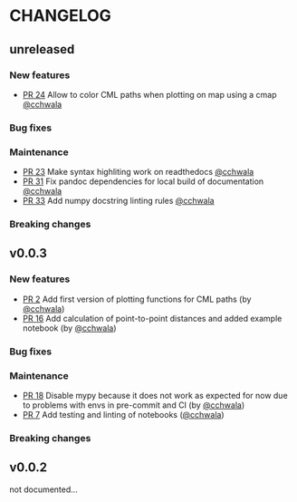 # CHANGELOG

## unreleased

### New features

- [PR 24](https://github.com/OpenSenseAction/poligrain/pull/24) Allow to color
  CML paths when plotting on map using a cmap
  [@cchwala](https://github.com/cchwala)

### Bug fixes

### Maintenance

- [PR 23](https://github.com/OpenSenseAction/poligrain/pull/23) Make syntax
  highliting work on readthedocs [@cchwala](https://github.com/cchwala)
- [PR 31](https://github.com/OpenSenseAction/poligrain/pull/31) Fix pandoc
  dependencies for local build of documentation
  [@cchwala](https://github.com/cchwala)
- [PR 33](https://github.com/OpenSenseAction/poligrain/pull/33) Add numpy
  docstring linting rules [@cchwala](https://github.com/cchwala)

### Breaking changes

## v0.0.3

### New features

- [PR 2](https://github.com/OpenSenseAction/poligrain/pull/2) Add first version
  of plotting functions for CML paths (by
  [@cchwala](https://github.com/cchwala))
- [PR 16](https://github.com/OpenSenseAction/poligrain/pull/16) Add calculation
  of point-to-point distances and added example notebook (by
  [@cchwala](https://github.com/cchwala))

### Bug fixes

### Maintenance

- [PR 18](https://github.com/OpenSenseAction/poligrain/pull/18) Disable mypy
  because it does not work as expected for now due to problems with envs in
  pre-commit and CI (by [@cchwala](https://github.com/cchwala))
- [PR 7](https://github.com/OpenSenseAction/poligrain/pull/7) Add testing and
  linting of notebooks ([@cchwala](https://github.com/cchwala))

### Breaking changes

## v0.0.2

not documented...
